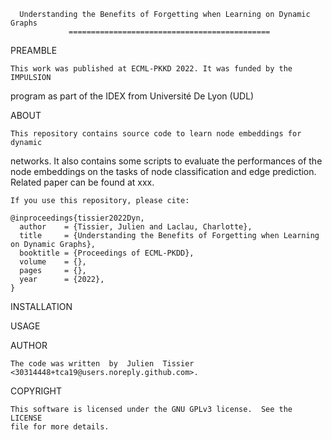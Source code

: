       Understanding the Benefits of Forgetting when Learning on Dynamic Graphs
                 =============================================

PREAMBLE

	This work was published at ECML-PKKD 2022. It was funded by the IMPULSION 
  program as part of the IDEX from Université De Lyon (UDL) 

ABOUT

	This repository contains source code to learn node embeddings for dynamic 
  networks.  It  also  contains  some  scripts  to
	evaluate the performances of the node embeddings on the tasks of node 
  classification and edge prediction.    Related   paper   can   be   found   at
	xxx.

	If you use this repository, please cite:

	@inproceedings{tissier2022Dyn,
	  author    = {Tissier, Julien and Laclau, Charlotte},
	  title     = {Understanding the Benefits of Forgetting when Learning on Dynamic Graphs},
	  booktitle = {Proceedings of ECML-PKDD},
	  volume    = {},
	  pages     = {},
	  year      = {2022},
	}

INSTALLATION


USAGE



AUTHOR

	The code was written  by  Julien  Tissier  <30314448+tca19@users.noreply.github.com>.

COPYRIGHT

	This software is licensed under the GNU GPLv3 license.  See the  LICENSE
	file for more details.
